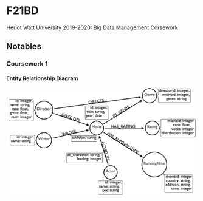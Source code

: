 # F21BD
Heriot Watt University 2019-2020: Big Data Management Corsework

## Notables

### Coursework 1

#### Entity Relationship Diagram
![ERD](coursework_1/ERD.jpg)
